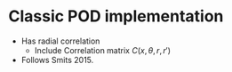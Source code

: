 

# Classic POD implementation

-   Has radial correlation
    -   Include Correlation matrix $C(x,\theta,r,r')$
-   Follows Smits 2015.

